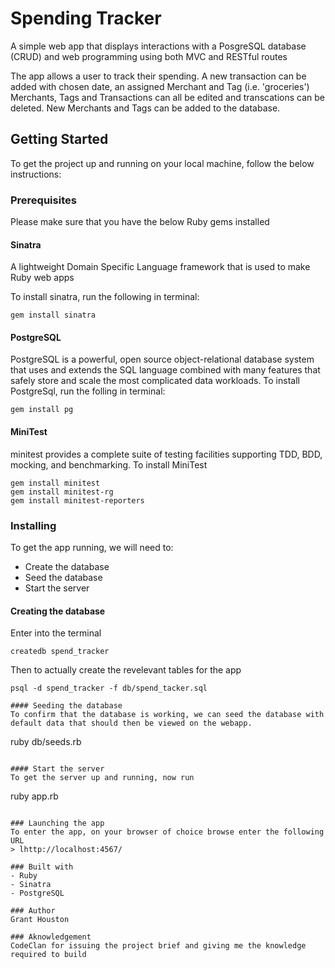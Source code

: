 # Spending Tracker
A simple web app that displays interactions with a PosgreSQL database (CRUD) and web programming using both MVC and RESTful routes 

The app allows a user to track their spending.
A new transaction can be added with chosen date, an assigned Merchant and Tag (i.e. 'groceries')
Merchants, Tags and Transactions can all be edited and transcations can be deleted.
New Merchants and Tags can be added to the database.

## Getting Started
To get the project up and running on your local machine, follow the below instructions:

### Prerequisites
Please make sure that you have the below Ruby gems installed

#### Sinatra

A lightweight Domain Specific Language framework that is used to make Ruby web apps

To install sinatra, run the following in terminal:
```
gem install sinatra
```

#### PostgreSQL

PostgreSQL is a powerful, open source object-relational database system that uses and extends the SQL language combined with many features that safely store and scale the most complicated data workloads.
To install PostgreSql, run the folling in terminal:
```
gem install pg
```

#### MiniTest
minitest provides a complete suite of testing facilities supporting TDD, BDD, mocking, and benchmarking.
To install MiniTest
```
gem install minitest
gem install minitest-rg
gem install minitest-reporters
```

### Installing
To get the app running, we will need to:
- Create the database
- Seed the database
- Start the server


#### Creating the database
Enter into the terminal
```
createdb spend_tracker
```
Then to actually create the revelevant tables for the app
```
psql -d spend_tracker -f db/spend_tacker.sql

#### Seeding the database
To confirm that the database is working, we can seed the database with default data that should then be viewed on the webapp.
```
ruby db/seeds.rb
```

#### Start the server
To get the server up and running, now run 
```
ruby app.rb
```

### Launching the app
To enter the app, on your browser of choice browse enter the following URL
> lhttp://localhost:4567/

### Built with
- Ruby 
- Sinatra
- PostgreSQL

### Author
Grant Houston

### Aknowledgement
CodeClan for issuing the project brief and giving me the knowledge required to build

